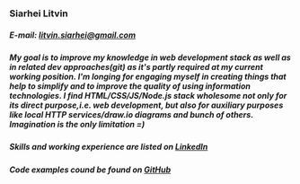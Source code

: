 ### Siarhei Litvin
##### E-mail: litvin.siarhei@gmail.com
##### My goal is to improve my knowledge in web development stack as well as in related dev approaches(git) as it's partly required at my current working position. I'm longing for engaging myself in creating things that help to simplify and to improve the quality of using information technologies. I find HTML/CSS/JS/Node.js stack wholesome not only for its direct purpose,i.e. web development, but also for auxiliary purposes like local HTTP services/draw.io diagrams and bunch of others. Imagination is the only limitation =)

##### Skills and working experience are listed on [LinkedIn](https://www.linkedin.com/in/sergey-litvin/?locale=en_US)

##### Code examples cound be found on [GitHub](https://github.com/Serg167)

